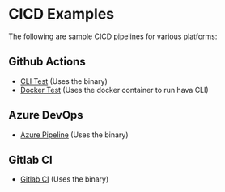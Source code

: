 # CICD Examples

The following are sample CICD pipelines for various platforms:


## Github Actions

- [CLI Test](./github/cli-test.yml) (Uses the binary)
- [Docker Test](./github/docker-test.yml) (Uses the docker container to run hava CLI)


## Azure DevOps

- [Azure Pipeline](./azuredevops/azure-pipelines.yml) (Uses the binary)


## Gitlab CI

- [Gitlab CI](./gitlab/.gitla-ci.yml) (Uses the binary)